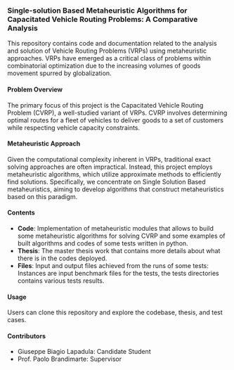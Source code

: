 ### Single-solution Based Metaheuristic Algorithms for Capacitated Vehicle Routing Problems: A Comparative Analysis

This repository contains code and documentation related to the analysis and solution of Vehicle Routing Problems (VRPs) using metaheuristic approaches. VRPs have emerged as a critical class of problems within combinatorial optimization due to the increasing volumes of goods movement spurred by globalization.

#### Problem Overview
The primary focus of this project is the Capacitated Vehicle Routing Problem (CVRP), a well-studied variant of VRPs. CVRP involves determining optimal routes for a fleet of vehicles to deliver goods to a set of customers while respecting vehicle capacity constraints.

#### Metaheuristic Approach
Given the computational complexity inherent in VRPs, traditional exact solving approaches are often impractical. Instead, this project employs metaheuristic algorithms, which utilize approximate methods to efficiently find solutions. Specifically, we concentrate on Single Solution Based metaheuristics, aiming to develop algorithms that construct metaheuristics based on this paradigm.

#### Contents
- **Code**: Implementation of metaheuristic modules that allows to build some metaheuristic algorithms for solving CVRP and some examples of built algorithms and codes of some tests written in python.
- **Thesis**: The master thesis work that contains more details about what there is in the codes deployed.
- **Files**: Input and output files achieved from the runs of some tests: Instances are input benchmark files for the tests, the tests directories contains various tests results. 
  
#### Usage
Users can clone this repository and explore the codebase, thesis, and test cases.

#### Contributors
- Giuseppe Biagio Lapadula: Candidate Student
- Prof. Paolo Brandimarte: Supervisor
